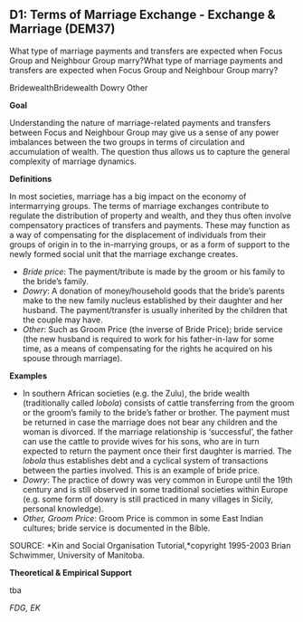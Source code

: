 
## D1: Terms of Marriage Exchange - Exchange & Marriage (DEM37)

What type of marriage payments and transfers are expected when Focus Group and Neighbour Group marry?What type of marriage payments and transfers are expected when Focus Group and Neighbour Group marry?

BridewealthBridewealth
Dowry
Other



**Goal**

Understanding the nature of marriage-related payments and transfers between Focus and Neighbour Group may give us a sense of any power imbalances between the two groups in terms of circulation and accumulation of wealth. The question thus allows us to capture the general complexity of marriage dynamics.



**Definitions**

In most societies, marriage has a big impact on the economy of intermarrying groups. The terms of marriage exchanges contribute to regulate the distribution of property and wealth, and they thus often involve compensatory practices of transfers and payments. These may function as a way of compensating for the displacement of individuals from their groups of origin in to the in-marrying groups, or as a form of support to the newly formed social unit that the marriage exchange creates.

- *Bride price*: The payment/tribute is made by the groom or his family to the bride’s family.
- *Dowry*: A donation of money/household goods that the bride’s parents make to the new family nucleus established by their daughter and her husband. The payment/transfer is usually inherited by the children that the couple may have.
- *Other*: Such as Groom Price (the inverse of Bride Price); bride service (the new husband is required to work for his father-in-law for some time, as a means of compensating for the rights he acquired on his spouse through marriage).




**Examples**

- In southern African societies (e.g. the Zulu), the bride wealth (traditionally called *lobola*) consists of cattle transferring from the groom or the groom’s family to the bride’s father or brother. The payment must be returned in case the marriage does not bear any children and the woman is divorced. If the marriage relationship is ‘successful’, the father can use the cattle to provide wives for his sons, who are in turn expected to return the payment once their first daughter is married. The *lobola* thus establishes debt and a cyclical system of transactions between the parties involved. This is an example of bride price.
- *Dowry*: The practice of dowry was very common in Europe until the 19th century and is still observed in some traditional societies within Europe (e.g. some form of dowry is still practiced in many villages in Sicily, personal knowledge).
- *Other, Groom Price*: Groom Price is common in some East Indian cultures; bride service is documented in the Bible.




SOURCE: *Kin and Social Organisation Tutorial,*copyright 1995-2003 Brian Schwimmer, University of Manitoba.



**Theoretical & Empirical Support**

tba



*FDG, EK*

